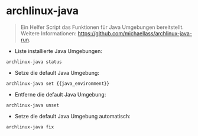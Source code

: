 # archlinux-java

> Ein Helfer Script das Funktionen für Java Umgebungen bereitstellt.
> Weitere Informationen: <https://github.com/michaellass/archlinux-java-run>.

- Liste installierte Java Umgebungen:

`archlinux-java status`

- Setze die default Java Umgebung:

`archlinux-java set {{java_environment}}`

- Entferne die default Java Umgebung:

`archlinux-java unset`

- Setze die default Java Umgebung automatisch:

`archlinux-java fix`
